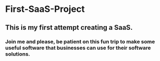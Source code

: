 # First-SaaS-Project
## This is my first attempt creating a SaaS.
### Join me and please, be patient on this fun trip to make some useful software that businesses can use for their software solutions.